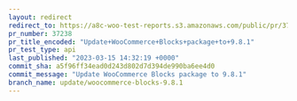 ```yaml
---
layout: redirect
redirect_to: https://a8c-woo-test-reports.s3.amazonaws.com/public/pr/37238/api/index.html
pr_number: 37238
pr_title_encoded: "Update+WooCommerce+Blocks+package+to+9.8.1"
pr_test_type: api
last_published: "2023-03-15 14:32:19 +0000"
commit_sha: a5f96ff34ead0d243d802d7d394de990ba6ee4d0
commit_message: "Update WooCommerce Blocks package to 9.8.1"
branch_name: update/woocommerce-blocks-9.8.1
---
```

